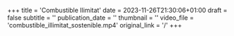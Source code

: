 +++
title = 'Combustible Ilimitat'
date = 2023-11-26T21:30:06+01:00
draft = false
subtitle = ''
publication_date = ''
thumbnail = ''
video_file = 'combustible_illimitat_sostenible.mp4'
original_link = '/'
+++
